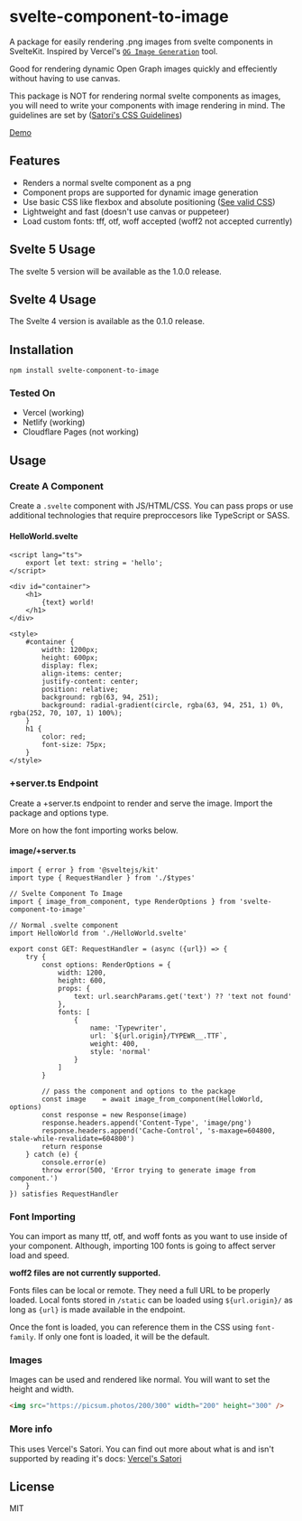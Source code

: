 # svelte-component-to-image

A package for easily rendering .png images from svelte components in SvelteKit. Inspired by Vercel's
[`OG Image Generation`](https://vercel.com/docs/concepts/functions/edge-functions/og-image-generation) tool.

Good for rendering dynamic Open Graph images quickly and effeciently without having to use canvas.

This package is NOT for rendering normal svelte components as images, you will need to write your components with image rendering in mind. The guidelines are set by ([Satori's CSS Guidelines](https://github.com/vercel/satori#css))

[Demo](https://svelte-component-to-image.vercel.app/)

## Features

- Renders a normal svelte component as a png
- Component props are supported for dynamic image generation
- Use basic CSS like flexbox and absolute positioning ([See valid CSS](https://github.com/vercel/satori#css))
- Lightweight and fast (doesn't use canvas or puppeteer)
- Load custom fonts: tff, otf, woff accepted (woff2 not accepted currently)

## Svelte 5 Usage

The svelte 5 version will be available as the 1.0.0 release.

## Svelte 4 Usage

The Svelte 4 version is available as the 0.1.0 release.

## Installation

```
npm install svelte-component-to-image
```

### Tested On

- Vercel (working)
- Netlify (working)
- Cloudflare Pages (not working)

## Usage

### Create A Component

Create a `.svelte` component with JS/HTML/CSS. You can pass props or use additional technologies
that require preproccesors like TypeScript or SASS.

#### HelloWorld.svelte

```svelte
<script lang="ts">
	export let text: string = 'hello';
</script>

<div id="container">
	<h1>
		{text} world!
	</h1>
</div>

<style>
	#container {
		width: 1200px;
		height: 600px;
		display: flex;
		align-items: center;
		justify-content: center;
		position: relative;
		background: rgb(63, 94, 251);
		background: radial-gradient(circle, rgba(63, 94, 251, 1) 0%, rgba(252, 70, 107, 1) 100%);
	}
	h1 {
		color: red;
		font-size: 75px;
	}
</style>
```

### +server.ts Endpoint

Create a +server.ts endpoint to render and serve the image. Import the package and options type.

More on how the font importing works below.

#### image/+server.ts

```TS
import { error } from '@sveltejs/kit'
import type { RequestHandler } from './$types'

// Svelte Component To Image
import { image_from_component, type RenderOptions } from 'svelte-component-to-image'

// Normal .svelte component
import HelloWorld from './HelloWorld.svelte'

export const GET: RequestHandler = (async ({url}) => {
    try {
        const options: RenderOptions = {
            width: 1200,
            height: 600,
            props: {
                text: url.searchParams.get('text') ?? 'text not found'
            },
            fonts: [
                {
                    name: 'Typewriter',
                    url: `${url.origin}/TYPEWR__.TTF`,
                    weight: 400,
                    style: 'normal'
                }
            ]
        }

        // pass the component and options to the package
        const image    = await image_from_component(HelloWorld, options)
        const response = new Response(image)
        response.headers.append('Content-Type', 'image/png')
        response.headers.append('Cache-Control', 's-maxage=604800, stale-while-revalidate=604800')
        return response
    } catch (e) {
        console.error(e)
        throw error(500, 'Error trying to generate image from component.')
    }
}) satisfies RequestHandler
```

### Font Importing

You can import as many ttf, otf, and woff fonts as you want to use inside of your component.
Although, importing 100 fonts is going to affect server load and speed.

**woff2 files are not currently supported.**

Fonts files can be local or remote. They need a full URL to be properly loaded. Local fonts
stored in `/static` can be loaded using `${url.origin}/` as long as `{url}` is made available
in the endpoint.

Once the font is loaded, you can reference them in the CSS using `font-family`. If only one font is loaded,
it will be the default.

### Images

Images can be used and rendered like normal. You will want to set the height and width.

```HTML
<img src="https://picsum.photos/200/300" width="200" height="300" />
```

### More info

This uses Vercel's Satori. You can find out more about what is and isn't supported by reading it's docs:
[Vercel's Satori](https://github.com/vercel/satori)

## License

MIT
